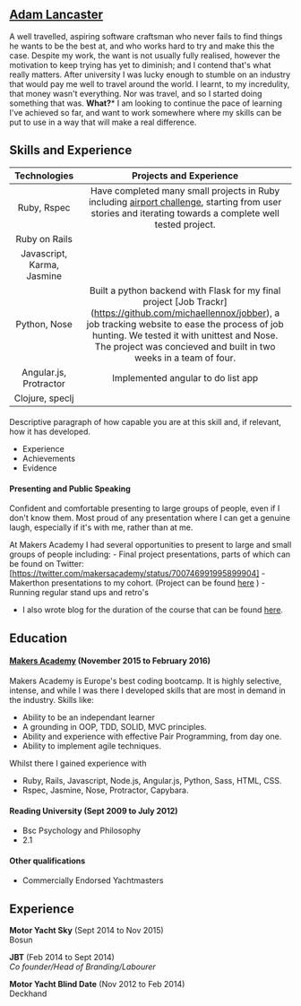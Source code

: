 ## [Adam Lancaster](https://www.linkedin.com/in/adam-lancaster-9845a23a?trk=nav_responsive_tab_profile_pic)

  A well travelled, aspiring software craftsman who never fails to find things he wants to be the best at, and who works hard to try and make this the case. Despite my work, the want is not usually fully realised, however the motivation to keep trying has yet to diminish; and I contend that's what really matters. After university I was lucky enough to stumble on an industry that would pay me well to travel around the world. I learnt, to my incredulity, that money wasn't everything. Nor was travel, and so I started doing something that was. **What?*** I am looking to continue the pace of learning I've achieved so far, and want to work somewhere where my skills can be put to use in a way that will make a real difference. 

## Skills and Experience

| Technologies                | Projects and Experience           |
|:---------------------------:|:---------------------------------:|
| Ruby, Rspec                 | Have completed many small projects in Ruby including [airport challenge](https://github.com/Adzz/airport_challenge), starting from user stories and iterating towards a complete well tested project.                        |
|Ruby on Rails                | |
| Javascript, Karma, Jasmine  |                        |
| Python, Nose                | Built a python backend with Flask for my final project [Job Trackr] (https://github.com/michaellennox/jobber), a job tracking website to ease the process of job hunting. We tested it with unittest and Nose. The project was concieved and built in two weeks in a team of four.|
| Angular.js, Protractor      | Implemented angular to do list app |
| Clojure, speclj             |                           |


#### 

Descriptive paragraph of how capable you are at this skill and, if relevant, how it has developed.

- Experience
- Achievements
- Evidence

#### Presenting and Public Speaking

Confident and comfortable presenting to large groups of people, even if I don't know them. Most proud of any presentation where I can get a genuine laugh, especially if it's with me, rather than at me.

At Makers Academy I had several opportunities to present to large and small groups of people including:
    - Final project presentations, parts of which can be found on Twitter: [https://twitter.com/makersacademy/status/700746991995899904]
    - Makerthon presentations to my cohort. (Project can be found [here](https://github.com/AlanGabbianelli/WISHD) )
    - Running regular stand ups and retro's
    
- I also wrote blog for the duration of the course that can be found [here](https://36bcab.wordpress.com/).

## Education

#### [Makers Academy](http://www.makersacademy.com/) (November 2015 to February 2016)

Makers Academy is Europe's best coding bootcamp. It is highly selective, intense, and while I was there I developed skills that are most in demand in the industry. Skills like:

- Ability to be an independant learner
- A grounding in OOP, TDD, SOLID, MVC principles.
- Ability and experience with effective Pair Programming, from day one. 
- Ability to implement agile techniques.

Whilst there I gained experience with
- Ruby, Rails, Javascript, Node.js, Angular.js, Python, Sass, HTML, CSS. 
- Rspec, Jasmine, Nose, Protractor, Capybara. 

#### Reading University (Sept 2009 to July 2012)

- Bsc Psychology and Philosophy
- 2.1

#### Other qualifications

- Commercially Endorsed Yachtmasters

## Experience

**Motor Yacht Sky** (Sept 2014 to Nov 2015)    
Bosun

**JBT** (Feb 2014 to Sept 2014)   
*Co founder/Head of Branding/Labourer*  

**Motor Yacht Blind Date** (Nov 2012 to Feb 2014)   
Deckhand
